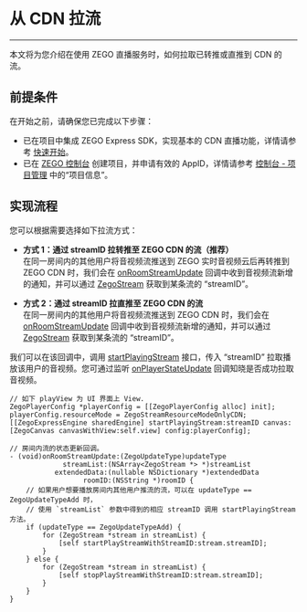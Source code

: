 # 从 CDN 拉流

- - -

本文将为您介绍在使用 ZEGO 直播服务时，如何拉取已转推或直推到 CDN 的流。

## 前提条件

在开始之前，请确保您已完成以下步骤：

- 已在项目中集成 ZEGO Express SDK，实现基本的 CDN 直播功能，详情请参考 [快速开始](https://doc-zh.zego.im/article/20724)。
- 已在 [ZEGO 控制台](https://console.zego.im) 创建项目，并申请有效的 AppID，详情请参考 [控制台 - 项目管理](/console/project-info) 中的“项目信息”。

## 实现流程

您可以根据需要选择如下拉流方式：


- **方式 1：通过 streamID 拉转推至 ZEGO CDN 的流（推荐）**  
     在同一房间内的其他用户将音视频流推送到 ZEGO 实时音视频云后再转推到 ZEGO CDN 时，我们会在 [onRoomStreamUpdate](https://doc-zh.zego.im/article/api?doc=Express_Video_SDK_API~objective-c_ios~protocol~ZegoEventHandler#on-room-stream-update-stream-list-extended-data-room-id) 回调中收到音视频流新增的通知，并可以通过 [ZegoStream](https://doc-zh.zego.im/article/api?doc=Express_Video_SDK_API~objective-c_ios~class~ZegoStream) 获取到某条流的 “streamID”。

- **方式 2：通过 streamID 拉直推至 ZEGO CDN 的流**  
     在同一房间内的其他用户将音视频流推送到 ZEGO CDN 时，我们会在 [onRoomStreamUpdate](https://doc-zh.zego.im/article/api?doc=Express_Video_SDK_API~objective-c_ios~protocol~ZegoEventHandler#on-room-stream-update-stream-list-extended-data-room-id) 回调中收到音视频流新增的通知，并可以通过 [ZegoStream](https://doc-zh.zego.im/article/api?doc=Express_Video_SDK_API~objective-c_ios~class~ZegoStream) 获取到某条流的 “streamID”。


我们可以在该回调中，调用 [startPlayingStream](https://doc-zh.zego.im/article/api?doc=Express_Video_SDK_API~objective-c_ios~class~ZegoExpressEngine#start-playing-stream-canvas) 接口，传入 “streamID” 拉取播放该用户的音视频。您可通过监听 [onPlayerStateUpdate](https://doc-zh.zego.im/article/api?doc=Express_Video_SDK_API~objective-c_ios~protocol~ZegoEventHandler#on-player-state-update-error-code-extended-data-stream-id) 回调知晓是否成功拉取音视频。


```objc
// 如下 playView 为 UI 界面上 View.
ZegoPlayerConfig *playerConfig = [[ZegoPlayerConfig alloc] init];
playerConfig.resourceMode = ZegoStreamResourceModeOnlyCDN;
[[ZegoExpressEngine sharedEngine] startPlayingStream:streamID canvas:[ZegoCanvas canvasWithView:self.view] config:playerConfig];

// 房间内流的状态更新回调。
- (void)onRoomStreamUpdate:(ZegoUpdateType)updateType
             streamList:(NSArray<ZegoStream *> *)streamList
           extendedData:(nullable NSDictionary *)extendedData
                  roomID:(NSString *)roomID {
    // 如果用户想要播放房间内其他用户推流的流，可以在 updateType == ZegoUpdateTypeAdd 时，
    // 使用 `streamList` 参数中得到的相应 streamID 调用 startPlayingStream 方法。
    if (updateType == ZegoUpdateTypeAdd) {
        for (ZegoStream *stream in streamList) {
            [self startPlayStreamWithStreamID:stream.streamID];
        }
    } else {
        for (ZegoStream *stream in streamList) {
            [self stopPlayStreamWithStreamID:stream.streamID];
        }
    }
}
```
